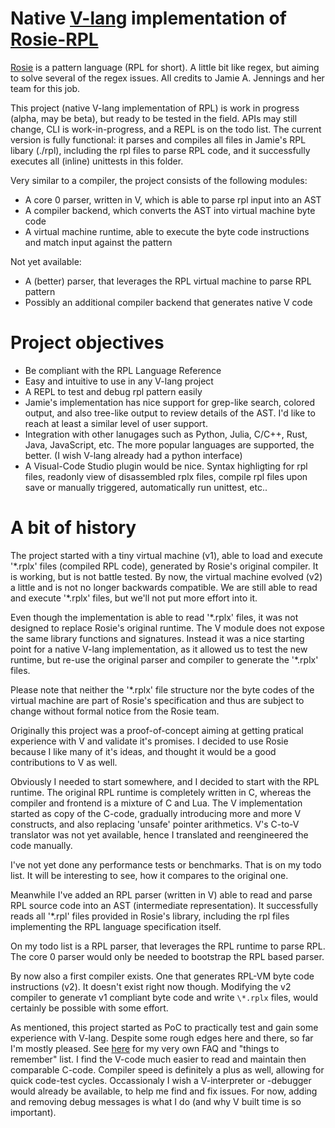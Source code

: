 # Native [V-lang](https://vlang.io) implementation of [Rosie-RPL](https://rosie-lang.org/)

[Rosie](https://rosie-lang.org/) is a pattern language (RPL for short). A little bit like
regex, but aiming to solve several of the regex issues. All credits to Jamie A. Jennings
and her team for this job.

This project (native V-lang implementation of RPL) is work in progress (alpha, may be beta),
but ready to be tested in the field. APIs may still change, CLI is work-in-progress, and a REPL
is on the todo list.
The current version is fully functional: it parses and compiles all files in Jamie's RPL libary (./rpl), including
the rpl files to parse RPL code, and it successfully executes all (inline) unittests in this folder.

Very similar to a compiler, the project consists of the following modules:
- A core 0 parser, written in V, which is able to parse rpl input into an AST
- A compiler backend, which converts the AST into virtual machine byte code
- A virtual machine runtime, able to execute the byte code instructions and match input against the pattern

Not yet available:
- A (better) parser, that leverages the RPL virtual machine to parse RPL pattern
- Possibly an additional compiler backend that generates native V code


# Project objectives

- Be compliant with the RPL Language Reference
- Easy and intuitive to use in any V-lang project
- A REPL to test and debug rpl pattern easily
- Jamie's implementation has nice support for grep-like search, colored output, and also tree-like output
  to review details of the AST. I'd like to reach at least a similar level of user support.
- Integration with other lanugages such as Python, Julia, C/C++, Rust, Java, JavaScript, etc.
  The more popular languages are supported, the better.  (I wish V-lang already had a python interface)
- A Visual-Code Studio plugin would be nice. Syntax highligting for rpl files, readonly view of
  disassembled rplx files, compile rpl files upon save or manually triggered, automatically run
  unittest, etc..


# A bit of history

The project started with a tiny virtual machine (v1), able to load and execute '\*.rplx' files
(compiled RPL code), generated by Rosie's original compiler. It is working, but is not battle tested.
By now, the virtual machine evolved (v2) a little and is not no longer backwards compatible. We are
still able to read and execute '\*.rplx' files, but we'll not put more effort into it.

Even though the implementation is able to read '\*.rplx' files, it was not designed to replace
Rosie's original runtime. The V module does not expose the same library functions and signatures.
Instead it was a nice starting point for a native V-lang implementation, as it allowed us to test the
new runtime, but re-use the original parser and compiler to generate the '\*.rplx' files.

Please note that neither the '\*.rplx' file structure nor the byte codes of the virtual
machine are part of Rosie's specification and thus are subject to change without
formal notice from the Rosie team.

Originally this project was a proof-of-concept aiming at getting pratical experience with V
and validate it's promises. I decided to use Rosie because I like many of it's ideas, and thought
it would be a good contributions to V as well.

Obviously I needed to start somewhere, and I decided to start with the RPL runtime. The original
RPL runtime is completely written in C, whereas the compiler and frontend is a mixture of C and Lua.
The V implementation started as copy of the C-code, gradually introducing more and more V constructs,
and also replacing 'unsafe' pointer arithmetics. V's C-to-V translator was not yet available,
hence I translated and reengineered the code manually.

I've not yet done any performance tests or benchmarks. That is on my todo list. It will be interesting
to see, how it compares to the original one.

Meanwhile I've added an RPL parser (written in V) able to read and parse RPL source code into an
AST (intermediate representation). It successfully reads all '\*.rpl' files provided in Rosie's library,
including the rpl files implementing the RPL language specification itself.

On my todo list is a RPL parser, that leverages the RPL runtime to parse RPL. The core 0 parser would
only be needed to bootstrap the RPL based parser.

By now also a first compiler exists. One that generates RPL-VM byte code instructions (v2). It doesn't
exist right now though. Modifying the v2 compiler to generate v1 compliant byte code and write `\*.rplx`
files, would certainly be possible with some effort.

As mentioned, this project started as PoC to practically test and gain some experience with V-lang.
Despite some rough edges here and there, so far I'm mostly pleased. See [here](https://github.com/jdonnerstag/vlang-lessons-learnt/wiki)
for my very own FAQ and "things to remember" list. I find the V-code much easier to read and maintain
then comparable C-code. Compiler speed is definitely a plus as well, allowing for quick code-test cycles.
Occassionaly I wish a V-interpreter or -debugger would already be available, to help me find and fix
issues. For now, adding and removing debug messages is what I do (and why V built time is so important).
